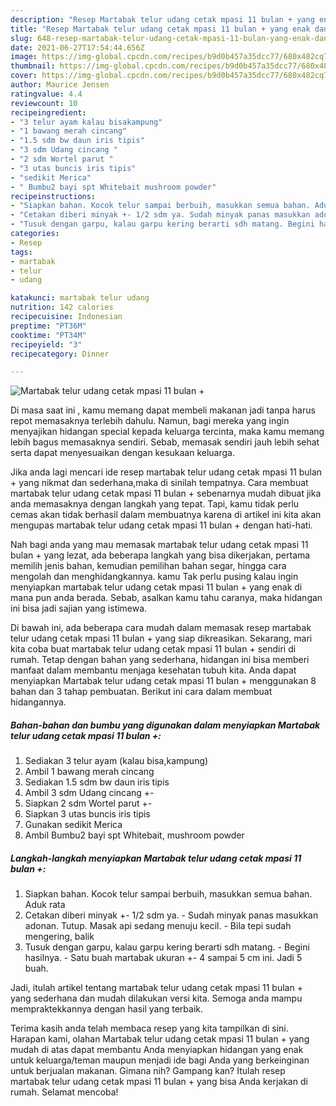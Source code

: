 ```yaml
---
description: "Resep Martabak telur udang cetak mpasi 11 bulan + yang enak dan Mudah Dibuat"
title: "Resep Martabak telur udang cetak mpasi 11 bulan + yang enak dan Mudah Dibuat"
slug: 648-resep-martabak-telur-udang-cetak-mpasi-11-bulan-yang-enak-dan-mudah-dibuat
date: 2021-06-27T17:54:44.656Z
image: https://img-global.cpcdn.com/recipes/b9d0b457a35dcc77/680x482cq70/martabak-telur-udang-cetak-mpasi-11-bulan-foto-resep-utama.jpg
thumbnail: https://img-global.cpcdn.com/recipes/b9d0b457a35dcc77/680x482cq70/martabak-telur-udang-cetak-mpasi-11-bulan-foto-resep-utama.jpg
cover: https://img-global.cpcdn.com/recipes/b9d0b457a35dcc77/680x482cq70/martabak-telur-udang-cetak-mpasi-11-bulan-foto-resep-utama.jpg
author: Maurice Jensen
ratingvalue: 4.4
reviewcount: 10
recipeingredient:
- "3 telur ayam kalau bisakampung"
- "1 bawang merah cincang"
- "1.5 sdm bw daun iris tipis"
- "3 sdm Udang cincang "
- "2 sdm Wortel parut "
- "3 utas buncis iris tipis"
- "sedikit Merica"
- " Bumbu2 bayi spt Whitebait mushroom powder"
recipeinstructions:
- "Siapkan bahan. Kocok telur sampai berbuih, masukkan semua bahan. Aduk rata"
- "Cetakan diberi minyak +- 1/2 sdm ya. Sudah minyak panas masukkan adonan. Tutup. Masak api sedang menuju kecil.  Bila tepi sudah mengering, balik"
- "Tusuk dengan garpu, kalau garpu kering berarti sdh matang. Begini hasilnya. Satu buah martabak ukuran +- 4 sampai 5 cm ini. Jadi 5 buah."
categories:
- Resep
tags:
- martabak
- telur
- udang

katakunci: martabak telur udang 
nutrition: 142 calories
recipecuisine: Indonesian
preptime: "PT36M"
cooktime: "PT34M"
recipeyield: "3"
recipecategory: Dinner

---
```



![Martabak telur udang cetak mpasi 11 bulan +](https://img-global.cpcdn.com/recipes/b9d0b457a35dcc77/680x482cq70/martabak-telur-udang-cetak-mpasi-11-bulan-foto-resep-utama.jpg)

Di masa  saat ini , kamu memang dapat membeli makanan jadi tanpa harus repot memasaknya terlebih dahulu. Namun, bagi mereka yang ingin menyajikan hidangan special kepada keluarga tercinta, maka kamu memang lebih bagus memasaknya sendiri. Sebab, memasak sendiri jauh lebih sehat serta dapat menyesuaikan dengan kesukaan keluarga.

Jika anda lagi mencari ide resep martabak telur udang cetak mpasi 11 bulan + yang nikmat dan sederhana,maka di sinilah tempatnya. Cara membuat martabak telur udang cetak mpasi 11 bulan +  sebenarnya mudah dibuat jika anda memasaknya dengan langkah yang tepat. Tapi, kamu tidak perlu cemas akan tidak berhasil dalam membuatnya 
karena di artikel ini kita akan mengupas martabak telur udang cetak mpasi 11 bulan + dengan hati-hati.  



Nah bagi anda yang mau memasak martabak telur udang cetak mpasi 11 bulan + yang lezat, ada beberapa langkah yang bisa dikerjakan, pertama memilih jenis bahan, kemudian pemilihan bahan segar, hingga cara mengolah dan menghidangkannya. kamu Tak perlu pusing kalau ingin menyiapkan martabak telur udang cetak mpasi 11 bulan + yang enak di mana pun anda berada. Sebab, asalkan kamu  tahu caranya, maka hidangan ini bisa jadi sajian yang istimewa.

Di bawah ini, ada beberapa cara mudah dalam memasak resep martabak telur udang cetak mpasi 11 bulan + yang siap dikreasikan. Sekarang, mari kita coba buat martabak telur udang cetak mpasi 11 bulan + sendiri di rumah. Tetap dengan bahan yang sederhana, hidangan ini bisa memberi manfaat dalam membantu menjaga kesehatan tubuh kita. Anda dapat menyiapkan Martabak telur udang cetak mpasi 11 bulan + menggunakan 8 bahan dan 3 tahap pembuatan. Berikut ini cara dalam membuat hidangannya.

<!--inarticleads1-->

##### Bahan-bahan dan bumbu yang digunakan dalam menyiapkan Martabak telur udang cetak mpasi 11 bulan +:

1. Sediakan 3 telur ayam (kalau bisa,kampung)
1. Ambil 1 bawang merah cincang
1. Sediakan 1.5 sdm bw daun iris tipis
1. Ambil 3 sdm Udang cincang +-
1. Siapkan 2 sdm Wortel parut +-
1. Siapkan 3 utas buncis iris tipis
1. Gunakan sedikit Merica
1. Ambil  Bumbu2 bayi spt Whitebait, mushroom powder




<!--inarticleads2-->

##### Langkah-langkah menyiapkan Martabak telur udang cetak mpasi 11 bulan +:

1. Siapkan bahan. Kocok telur sampai berbuih, masukkan semua bahan. Aduk rata
1. Cetakan diberi minyak +- 1/2 sdm ya. - Sudah minyak panas masukkan adonan. Tutup. Masak api sedang menuju kecil.  - Bila tepi sudah mengering, balik
1. Tusuk dengan garpu, kalau garpu kering berarti sdh matang. - Begini hasilnya. - Satu buah martabak ukuran +- 4 sampai 5 cm ini. Jadi 5 buah.




Jadi, itulah artikel tentang  martabak telur udang cetak mpasi 11 bulan +  yang sederhana dan mudah dilakukan versi kita. Semoga anda mampu mempraktekkannya dengan hasil yang terbaik. 

Terima kasih anda telah membaca resep yang kita tampilkan di sini. Harapan kami, olahan  Martabak telur udang cetak mpasi 11 bulan + yang mudah di atas dapat membantu Anda menyiapkan hidangan yang enak untuk keluarga/teman maupun menjadi ide bagi Anda yang berkeinginan untuk berjualan makanan. Gimana nih? Gampang kan? Itulah resep martabak telur udang cetak mpasi 11 bulan + yang bisa Anda kerjakan di rumah. Selamat mencoba!

